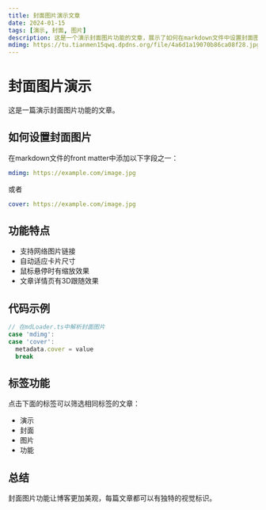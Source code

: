 ```yaml
---
title: 封面图片演示文章
date: 2024-01-15
tags: [演示, 封面, 图片]
description: 这是一个演示封面图片功能的文章，展示了如何在markdown文件中设置封面图片
mdimg: https://tu.tianmen15qwq.dpdns.org/file/4a6d1a19070b86ca08f28.jpg
---
```


# 封面图片演示

这是一篇演示封面图片功能的文章。

## 如何设置封面图片

在markdown文件的front matter中添加以下字段之一：

```yaml
mdimg: https://example.com/image.jpg
```

或者

```yaml
cover: https://example.com/image.jpg
```

## 功能特点

- 支持网络图片链接
- 自动适应卡片尺寸
- 鼠标悬停时有缩放效果
- 文章详情页有3D跟随效果

## 代码示例

```javascript
// 在mdLoader.ts中解析封面图片
case 'mdimg':
case 'cover':
  metadata.cover = value
  break
```

## 标签功能

点击下面的标签可以筛选相同标签的文章：

- 演示
- 封面  
- 图片
- 功能

## 总结

封面图片功能让博客更加美观，每篇文章都可以有独特的视觉标识。
